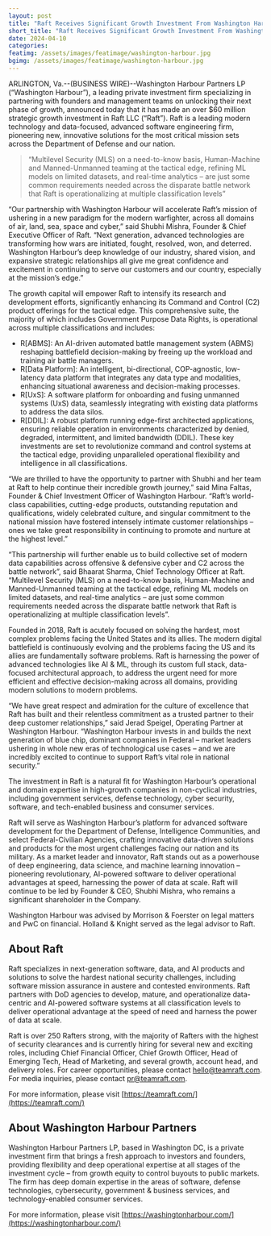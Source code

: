 ```yaml
---
layout: post
title: "Raft Receives Significant Growth Investment From Washington Harbour Partners"
short_title: "Raft Receives Significant Growth Investment From Washington Harbour Partners"
date: 2024-04-10
categories: 
featimg: /assets/images/featimage/washington-harbour.jpg
bgimg: /assets/images/featimage/washington-harbour.jpg
---
```


ARLINGTON, Va.--(BUSINESS WIRE)--Washington Harbour Partners LP (“Washington Harbour”), a leading private investment firm specializing in partnering with founders and management teams on unlocking their next phase of growth, announced today that it has made an over $60 million strategic growth investment in Raft LLC (“Raft”). Raft is a leading modern technology and data-focused, advanced software engineering firm, pioneering new, innovative solutions for the most critical mission sets across the Department of Defense and our nation.

<blockquote>
“Multilevel Security (MLS) on a need-to-know basis, Human-Machine and Manned-Unmanned teaming at the tactical edge, refining ML models on limited datasets, and real-time analytics – are just some common requirements needed across the disparate battle network that Raft is operationalizing at multiple classification levels”
</blockquote>

“Our partnership with Washington Harbour will accelerate Raft’s mission of ushering in a new paradigm for the modern warfighter, across all domains of air, land, sea, space and cyber,” said Shubhi Mishra, Founder & Chief Executive Officer of Raft. “Next generation, advanced technologies are transforming how wars are initiated, fought, resolved, won, and deterred. Washington Harbour’s deep knowledge of our industry, shared vision, and expansive strategic relationships all give me great confidence and excitement in continuing to serve our customers and our country, especially at the mission’s edge.”

The growth capital will empower Raft to intensify its research and development efforts, significantly enhancing its Command and Control (C2) product offerings for the tactical edge. This comprehensive suite, the majority of which includes Government Purpose Data Rights, is operational across multiple classifications and includes:

- R[ABMS]: An AI-driven automated battle management system (ABMS) reshaping battlefield decision-making by freeing up the workload and training air battle managers.
- R[Data Platform]: An intelligent, bi-directional, COP-agnostic, low-latency data platform that integrates any data type and modalities, enhancing situational awareness and decision-making processes.
- R[UxS]: A software platform for onboarding and fusing unmanned systems (UxS) data, seamlessly integrating with existing data platforms to address the data silos.
- R[DDIL]: A robust platform running edge-first architected applications, ensuring reliable operation in environments characterized by denied, degraded, intermittent, and limited bandwidth (DDIL).
These key investments are set to revolutionize command and control systems at the tactical edge, providing unparalleled operational flexibility and intelligence in all classifications.

“We are thrilled to have the opportunity to partner with Shubhi and her team at Raft to help continue their incredible growth journey,” said Mina Faltas, Founder & Chief Investment Officer of Washington Harbour. “Raft’s world-class capabilities, cutting-edge products, outstanding reputation and qualifications, widely celebrated culture, and singular commitment to the national mission have fostered intensely intimate customer relationships – ones we take great responsibility in continuing to promote and nurture at the highest level.”

“This partnership will further enable us to build collective set of modern data capabilities across offensive & defensive cyber and C2 across the battle network”, said Bhaarat Sharma, Chief Technology Officer at Raft. “Multilevel Security (MLS) on a need-to-know basis, Human-Machine and Manned-Unmanned teaming at the tactical edge, refining ML models on limited datasets, and real-time analytics – are just some common requirements needed across the disparate battle network that Raft is operationalizing at multiple classification levels”.

Founded in 2018, Raft is acutely focused on solving the hardest, most complex problems facing the United States and its allies. The modern digital battlefield is continuously evolving and the problems facing the US and its allies are fundamentally software problems. Raft is harnessing the power of advanced technologies like AI & ML, through its custom full stack, data-focused architectural approach, to address the urgent need for more efficient and effective decision-making across all domains, providing modern solutions to modern problems.

“We have great respect and admiration for the culture of excellence that Raft has built and their relentless commitment as a trusted partner to their deep customer relationships,” said Jerad Speigel, Operating Partner at Washington Harbour. “Washington Harbour invests in and builds the next generation of blue chip, dominant companies in Federal – market leaders ushering in whole new eras of technological use cases – and we are incredibly excited to continue to support Raft’s vital role in national security.”

The investment in Raft is a natural fit for Washington Harbour’s operational and domain expertise in high-growth companies in non-cyclical industries, including government services, defense technology, cyber security, software, and tech-enabled business and consumer services.

Raft will serve as Washington Harbour’s platform for advanced software development for the Department of Defense, Intelligence Communities, and select Federal-Civilian Agencies, crafting innovative data-driven solutions and products for the most urgent challenges facing our nation and its military. As a market leader and innovator, Raft stands out as a powerhouse of deep engineering, data science, and machine learning innovation – pioneering revolutionary, AI-powered software to deliver operational advantages at speed, harnessing the power of data at scale. Raft will continue to be led by Founder & CEO, Shubhi Mishra, who remains a significant shareholder in the Company.

Washington Harbour was advised by Morrison & Foerster on legal matters and PwC on financial. Holland & Knight served as the legal advisor to Raft.

## About Raft

Raft specializes in next-generation software, data, and AI products and solutions to solve the hardest national security challenges, including software mission assurance in austere and contested environments. Raft partners with DoD agencies to develop, mature, and operationalize data-centric and AI-powered software systems at all classification levels to deliver operational advantage at the speed of need and harness the power of data at scale.

Raft is over 250 Rafters strong, with the majority of Rafters with the highest of security clearances and is currently hiring for several new and exciting roles, including Chief Financial Officer, Chief Growth Officer, Head of Emerging Tech, Head of Marketing, and several growth, account head, and delivery roles. For career opportunities, please contact [hello@teamraft.com](hello@teamraft.com). For media inquiries, please contact [pr@teamraft.com](pr@teamraft.com).

For more information, please visit [https://teamraft.com/](https://teamraft.com/)

## About Washington Harbour Partners

Washington Harbour Partners LP, based in Washington DC, is a private investment firm that brings a fresh approach to investors and founders, providing flexibility and deep operational expertise at all stages of the investment cycle – from growth equity to control buyouts to public markets. The firm has deep domain expertise in the areas of software, defense technologies, cybersecurity, government & business services, and technology-enabled consumer services.

For more information, please visit [https://washingtonharbour.com/](https://washingtonharbour.com/)

